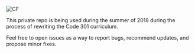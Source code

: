 ![CF](https://i.imgur.com/7v5ASc8.png)

This private repo is being used during the summer of 2018 during the process of rewriting the Code 301 curriculum.

Feel free to open issues as a way to report bugs, recommend updates, and propose minor fixes.
